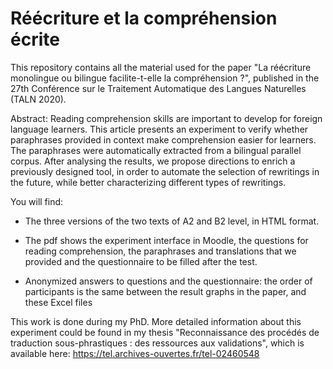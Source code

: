 # Réécriture et la compréhension écrite 

This repository contains all the material used for the paper "La réécriture monolingue ou bilingue facilite-t-elle la compréhension ?", published in the 27th Conférence sur le Traitement Automatique des Langues Naturelles (TALN 2020). 

Abstract:
Reading comprehension skills are important to develop for foreign language learners. This article presents an experiment to verify whether paraphrases provided in context make comprehension easier for learners. The paraphrases were automatically extracted from a bilingual parallel corpus. After analysing the results, we propose directions to enrich a previously designed tool, in order to automate the selection of rewritings in the future, while better characterizing different types of rewritings.

You will find: 

- The three versions of the two texts of A2 and B2 level, in HTML format. 

- The pdf shows the experiment interface in Moodle, the questions for reading comprehension, the paraphrases and translations that we provided and the questionnaire to be filled after the test. 

- Anonymized answers to questions and the questionnaire: the order of participants is the same between the result graphs in the paper, and these Excel files 

This work is done during my PhD. More detailed information about this experiment could be found in my thesis "Reconnaissance des procédés de traduction sous-phrastiques : des ressources aux validations", which is available here: https://tel.archives-ouvertes.fr/tel-02460548
